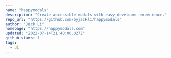 ```yaml
---
name: "happymodals"
description: "Create accessible modals with easy developer experience."
repo_url: "https://github.com/byjackli/happymodals"
author: "Jack Li"
homepage: "https://happymodals.com"
updated: "2022-07-14T21:40:00.027Z"
github_stars: 1
tags: 
  - ui
---
```

